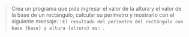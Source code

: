 > Crea un programa que pida ingresar el valor de la altura y el valor de la base de un rectángulo, calcular su perímetro y mostrarlo con el siguiente mensaje: : `El resultado del perímetro del rectángulo con base {base} y altura {altura} es: `.